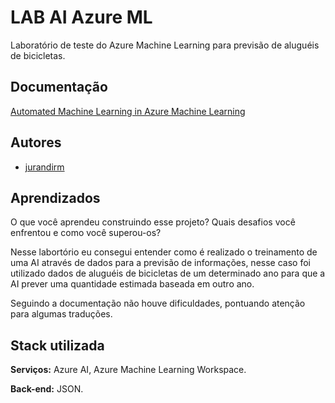 
# LAB AI Azure ML

Laboratório de teste do Azure Machine Learning para previsão de aluguéis de bicicletas.
## Documentação

[Automated Machine Learning in Azure Machine Learning](https://microsoftlearning.github.io/mslearn-ai-fundamentals/Instructions/Labs/01-machine-learning.html)
## Autores

- [jurandirm](https://www.github.com/jurandirm)
## Aprendizados

O que você aprendeu construindo esse projeto? Quais desafios você enfrentou e como você superou-os?

Nesse labortório eu consegui entender como é realizado o treinamento de uma AI através de dados para a previsão de informações, nesse caso foi utilizado dados de aluguéis de bicicletas de um determinado ano para que a AI prever uma quantidade estimada baseada em outro ano.

Seguindo a documentação não houve dificuldades, pontuando atenção para algumas traduções.
## Stack utilizada

**Serviços:** Azure AI, Azure Machine Learning Workspace. 

**Back-end:** JSON.
